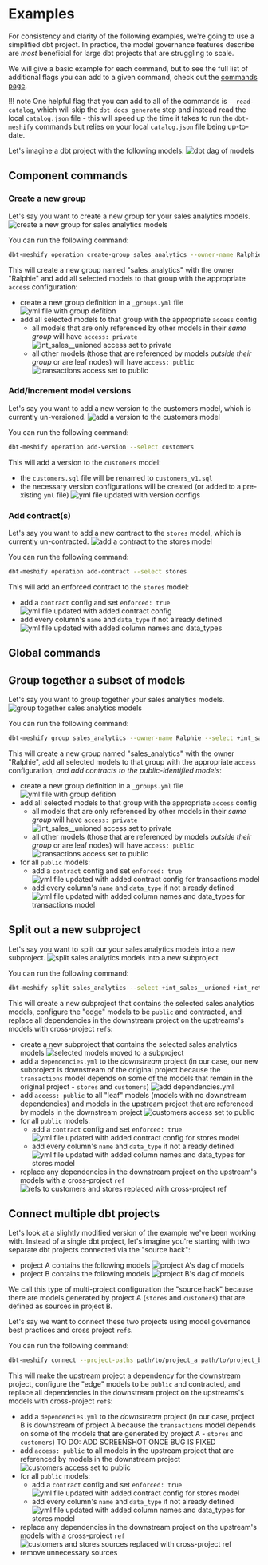 # Examples

For consistency and clarity of the following examples, we're going to use a simplified dbt project. In practice, the model governance features describe are _most_ beneficial for large dbt projects that are struggling to scale. 

We will give a basic example for each command, but to see the full list of additional flags you can add to a given command, check out the [commands page](commands.md). 

!!! note
    One helpful flag that you can add to all of the commands is `--read-catalog`, which will skip the `dbt docs generate` step and instead read the local `catalog.json` file - this will speed up the time it takes to run the `dbt-meshify` commands but relies on your local `catalog.json` file being up-to-date. 

Let's imagine a dbt project with the following models:
![dbt dag of models](https://github.com/dave-connors-3/barnold-corp/assets/53586774/3775c540-ddc1-4eae-8587-8a0a9fb48c79)

## Component commands

### Create a new group

Let's say you want to create a new group for your sales analytics models. 
![create a new group for sales analytics models](https://github.com/dave-connors-3/barnold-corp/assets/53586774/0f2b03a2-c5da-4e70-81c7-e83084ee9ba1)

You can run the following command:
```bash
dbt-meshify operation create-group sales_analytics --owner-name Ralphie --select +int_sales__unioned +int_returns__unioned transactions
```

This will create a new group named "sales_analytics" with the owner "Ralphie" and add all selected models to that group with the appropriate `access` configuration:
- create a new group definition in a `_groups.yml` file
![yml file with group defition](https://github.com/dave-connors-3/barnold-corp/assets/53586774/b3fa812a-157f-41b3-842d-c67e59f77298)
- add all selected models to that group with the appropriate `access` config
    - all models that are only referenced by other models in their _same group_ will have `access: private`
    ![int_sales__unioned access set to private](https://github.com/dave-connors-3/barnold-corp/assets/53586774/481010bb-ceed-4feb-a46e-05c185fac4e4)
    - all other models (those that are referenced by models _outside their group_ or are leaf nodes) will have `access: public`
    ![transactions access set to public](https://github.com/dave-connors-3/barnold-corp/assets/53586774/4c8665ac-d14c-424d-81e3-51c0bf12c701)

### Add/increment model versions

Let's say you want to add a new version to the customers model, which is currently un-versioned.
![add a version to the customers model](https://github.com/dave-connors-3/barnold-corp/assets/53586774/e4097ca4-b6fa-4af4-b238-384a090573a7)

You can run the following command:
```bash
dbt-meshify operation add-version --select customers
```

This will add a version to the `customers` model:
- the `customers.sql` file will be renamed to `customers_v1.sql`
- the necessary version configurations will be created (or added to a pre-xisting `yml` file)
![yml file updated with version configs](https://github.com/dave-connors-3/barnold-corp/assets/53586774/c0b12ab7-904e-4590-84aa-7b602a91f53f)

### Add contract(s)

Let's say you want to add a new contract to the `stores` model, which is currently un-contracted.
![add a contract to the stores model](https://github.com/dave-connors-3/barnold-corp/assets/53586774/9eb48ce4-d6c2-4c79-a09f-0ff85cfccdcc)

You can run the following command:
```bash
dbt-meshify operation add-contract --select stores
```

This will add an enforced contract to the `stores` model:
- add a `contract` config and set `enforced: true`
![yml file updated with added contract config](https://github.com/dave-connors-3/barnold-corp/assets/53586774/bf1ba4e2-76a1-4a65-a0a9-7614487b7d6f)
- add every column's `name` and `data_type` if not already defined
![yml file updated with added column names and data_types](https://github.com/dave-connors-3/barnold-corp/assets/53586774/1d989396-2b07-48c5-bcf6-de7eaf02b928)

## Global commands

## Group together a subset of models

Let's say you want to group together your sales analytics models.
![group together sales analytics models](https://github.com/dave-connors-3/barnold-corp/assets/53586774/b192bf70-e854-46f6-be40-915eb48adbb3)

You can run the following command:
```bash
dbt-meshify group sales_analytics --owner-name Ralphie --select +int_sales__unioned +int_returns__unioned transactions
```

This will create a new group named "sales_analytics" with the owner "Ralphie", add all selected models to that group with the appropriate `access` configuration, _and add contracts to the public-identified models_:
- create a new group definition in a `_groups.yml` file
![yml file with group defition](https://github.com/dave-connors-3/barnold-corp/assets/53586774/b3fa812a-157f-41b3-842d-c67e59f77298)
- add all selected models to that group with the appropriate `access` config
    - all models that are only referenced by other models in their _same group_ will have `access: private`
    ![int_sales__unioned access set to private](https://github.com/dave-connors-3/barnold-corp/assets/53586774/481010bb-ceed-4feb-a46e-05c185fac4e4)
    - all other models (those that are referenced by models _outside their group_ or are leaf nodes) will have `access: public`
    ![transactions access set to public](https://github.com/dave-connors-3/barnold-corp/assets/53586774/4c8665ac-d14c-424d-81e3-51c0bf12c701)
- for all `public` models:
    - add a `contract` config and set `enforced: true`
    ![yml file updated with added contract config for transactions model](https://github.com/dave-connors-3/barnold-corp/assets/53586774/d40cef1b-fbb8-4cc3-9be6-f782378164cf)
    - add every column's `name` and `data_type` if not already defined
    ![yml file updated with added column names and data_types for transactions model](https://github.com/dave-connors-3/barnold-corp/assets/53586774/f6402db9-95f0-4dc3-bc17-5966e79811a4)

## Split out a new subproject

Let's say you want to split our your sales analytics models into a new subproject.
![split sales analytics models into a new subproject](https://github.com/dave-connors-3/barnold-corp/assets/53586774/402a5637-800e-4945-b2e0-5271f2bf2c25)

You can run the following command:
```bash
dbt-meshify split sales_analytics --select +int_sales__unioned +int_returns__unioned transactions
```

This will create a new subproject that contains the selected sales analytics models, configure the "edge" models to be `public` and contracted, and replace all dependencies in the downstream project on the upstreams's models with cross-project `ref`s:
- create a new subproject that contains the selected sales analytics models
![selected models moved to a subproject](https://github.com/dave-connors-3/mega-corp-big-co-inc/assets/53586774/e638d83e-eb24-4f1e-852d-2c058bfedb4f)
- add a `dependencies.yml` to the _downstream_ project (in our case, our new subproject is downstream of the original project because the `transactions` model depends on some of the models that remain in the original project - `stores` and `customers`)
![add dependencies.yml](https://github.com/dave-connors-3/mega-corp-big-co-inc/assets/53586774/65e47b65-30ca-475f-bfa7-fffb26d85e11)
- add `access: public` to all "leaf" models (models with no downstream dependencies) and models in the upstream project that are referenced by models in the downstream project 
![customers access set to public](https://github.com/dave-connors-3/mega-corp-big-co-inc/assets/53586774/9e110ca4-40c5-4013-ab89-773b59638320)
- for all `public` models:
    - add a `contract` config and set `enforced: true`
    ![yml file updated with added contract config for stores model](https://github.com/dave-connors-3/mega-corp-big-co-inc/assets/53586774/800fc871-ce56-4e80-b746-8bd84aa05574)
    - add every column's `name` and `data_type` if not already defined
    ![yml file updated with added column names and data_types for stores model](https://github.com/dave-connors-3/mega-corp-big-co-inc/assets/53586774/48d41e17-0ad3-4a31-863b-1a8646d1d7c9)
- replace any dependencies in the downstream project on the upstream's models with a cross-project `ref`
![refs to customers and stores replaced with cross-project ref](https://github.com/dave-connors-3/mega-corp-big-co-inc/assets/53586774/33de63e1-0579-4ac0-9ff4-22099d701b99)

## Connect multiple dbt projects

Let's look at a slightly modified version of the example we've been working with. Instead of a single dbt project, let's imagine you're starting with two separate dbt projects connected via the "source hack":
- project A contains the following models
![project A's dag of models](https://github.com/dave-connors-3/mega-corp-big-co-inc/assets/53586774/75771c9c-1fa4-4cc5-b9b9-380f39091031)
- project B contains the following models
![project B's dag of models](https://github.com/dave-connors-3/mega-corp-big-co-inc/assets/53586774/a94657e5-c9bc-4b8b-ada5-63887bfd0ba3)

We call this type of multi-project configuration the "source hack" because there are models generated by project A (`stores` and `customers`) that are defined as sources in project B. 

Let's say we want to connect these two projects using model governance best practices and cross project `ref`s. 

You can run the following command:
```bash
dbt-meshify connect --project-paths path/to/project_a path/to/project_b
```

This will make the upstream project a dependency for the downstream project, configure the "edge" models to be `public` and contracted, and replace all dependencies in the downstream project on the upstreams's models with cross-project `ref`s:
- add a `dependencies.yml` to the _downstream_ project (in our case, project B is downstream of project A because the `transactions` model depends on some of the models that are generated by project A - `stores` and `customers`)
TO DO: ADD SCREENSHOT ONCE BUG IS FIXED
- add `access: public` to all models in the upstream project that are referenced by models in the downstream project
![customers access set to public](https://github.com/dave-connors-3/mega-corp-big-co-inc/assets/53586774/9e110ca4-40c5-4013-ab89-773b59638320)
- for all `public` models:
    - add a `contract` config and set `enforced: true`
    ![yml file updated with added contract config for stores model](https://github.com/dave-connors-3/mega-corp-big-co-inc/assets/53586774/800fc871-ce56-4e80-b746-8bd84aa05574)
    - add every column's `name` and `data_type` if not already defined
    ![yml file updated with added column names and data_types for stores model](https://github.com/dave-connors-3/mega-corp-big-co-inc/assets/53586774/48d41e17-0ad3-4a31-863b-1a8646d1d7c9)
- replace any dependencies in the downstream project on the upstream's models with a cross-project `ref`
![customers and stores sources replaced with cross-project ref](https://github.com/dave-connors-3/mega-corp-big-co-inc/assets/53586774/24d72b99-fbf1-489d-bda8-ccaea267981b)
- remove unnecessary sources
